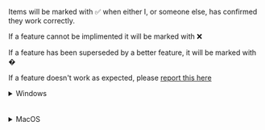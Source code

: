 Items will be marked with ✅ when either I, or someone else, has confirmed they work correctly.

If a feature cannot be implimented it will be marked with ❌

If a feature has been superseded by a better feature, it will be marked with �


If a feature doesn't work as expected, please [report this here](https://nyxtryx.github.io/Mouse-Mover/guides/report-a-bug)

<details><summary>Windows</summary>
- ✅ Windows CLI Mouse Mover
<br />
<br />
- [ ] Windows GUI to start/stop without killing the script
<br />
<br />
- ✅ Windows instaler by PowerShell script
<br />
<br />
- [ ] Windows updating tool
<br />
<br />
</details>

<br />
<br />

<details><summary>MacOS</summary>
- ✅ MacOS CLI Mouse Mover
<br />
<br />
- [ ] MacOS GUI to start/stop without killing the script
<br />
<br />
- ✅ MacOS installer
<br />
<br />
- [ ] MacOS updating tool
</details>